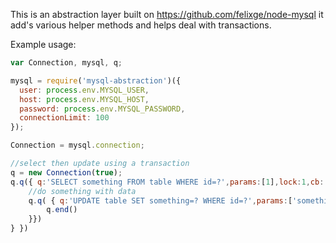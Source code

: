 This is an abstraction layer built on https://github.com/felixge/node-mysql it add's various helper methods and helps deal with transactions.

Example usage:
```js
var Connection, mysql, q;

mysql = require('mysql-abstraction')({
  user: process.env.MYSQL_USER,
  host: process.env.MYSQL_HOST,
  password: process.env.MYSQL_PASSWORD,
  connectionLimit: 100
});

Connection = mysql.connection;

//select then update using a transaction
q = new Connection(true);
q.q({ q:'SELECT something FROM table WHERE id=?',params:[1],lock:1,cb: function(err,data){
    //do something with data
    q.q( { q:'UPDATE table SET something=? WHERE id=?',params:['something else',1],function(){
        q.end()
    }})
} })
```
